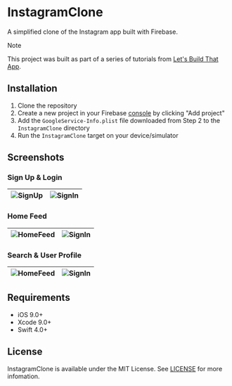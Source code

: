 # InstagramClone
A simplified clone of the Instagram app built with Firebase. 

> [!Note] 
> This project was built as part of a series of tutorials from [Let's Build That App](https://www.letsbuildthatapp.com).

## Installation
1. Clone the repository
2. Create a new project in your Firebase [console](https://console.firebase.google.com/) by clicking "Add project"
3. Add the `GoogleService-Info.plist` file downloaded from Step 2 to the `InstagramClone` directory
4. Run the `InstagramClone` target on your device/simulator

## Screenshots

### Sign Up & Login
| ![SignUp](Images/sign_up.gif) | ![SignIn](Images/sign_in.gif) | 
|:---:|:---:|

### Home Feed
| ![HomeFeed](Images/home_feed.gif) | ![SignIn](Images/comment.gif) | 
|:---:|:---:|

### Search & User Profile
| ![HomeFeed](Images/search.gif) | ![SignIn](Images/user_profile.gif) | 
|:---:|:---:|

## Requirements
* iOS 9.0+
* Xcode 9.0+
* Swift 4.0+

## License
InstagramClone is available under the MIT License. See [LICENSE](LICENSE) for more infomation.
